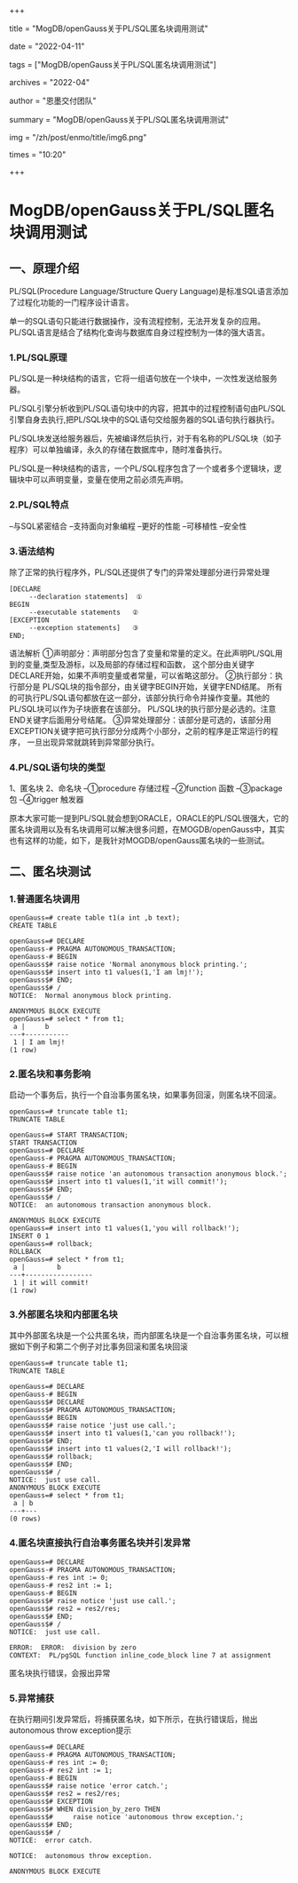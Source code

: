 +++

title = "MogDB/openGauss关于PL/SQL匿名块调用测试" 

date = "2022-04-11" 

tags = ["MogDB/openGauss关于PL/SQL匿名块调用测试"] 

archives = "2022-04" 

author = "恩墨交付团队" 

summary = "MogDB/openGauss关于PL/SQL匿名块调用测试"

img = "/zh/post/enmo/title/img6.png" 

times = "10:20"

+++

# MogDB/openGauss关于PL/SQL匿名块调用测试

## 一、原理介绍

PL/SQL(Procedure Language/Structure Query Language)是标准SQL语言添加了过程化功能的一门程序设计语言。

单一的SQL语句只能进行数据操作，没有流程控制，无法开发复杂的应用。PL/SQL语言是结合了结构化查询与数据库自身过程控制为一体的强大语言。

### 1.PL/SQL原理

PL/SQL是一种块结构的语言，它将一组语句放在一个块中，一次性发送给服务器。

PL/SQL引擎分析收到PL/SQL语句块中的内容，把其中的过程控制语句由PL/SQL引擎自身去执行,把PL/SQL块中的SQL语句交给服务器的SQL语句执行器执行。

PL/SQL块发送给服务器后，先被编译然后执行，对于有名称的PL/SQL块（如子程序）可以单独编译，永久的存储在数据库中，随时准备执行。

PL/SQL是一种块结构的语言，一个PL/SQL程序包含了一个或者多个逻辑块，逻辑块中可以声明变量，变量在使用之前必须先声明。

### 2.PL/SQL特点

–与SQL紧密结合
–支持面向对象编程
–更好的性能
–可移植性
–安全性

### 3.语法结构

除了正常的执行程序外，PL/SQL还提供了专门的异常处理部分进行异常处理

```plsql
[DECLARE
     --declaration statements]  ①
BEGIN
     --executable statements   ②
[EXCEPTION
     --exception statements]   ③
END;

```

语法解析
①声明部分：声明部分包含了变量和常量的定义。在此声明PL/SQL用到的变量,类型及游标，以及局部的存储过程和函数，
这个部分由关键字DECLARE开始，如果不声明变量或者常量，可以省略这部分。 
②执行部分：执行部分是 PL/SQL块的指令部分，由关键字BEGIN开始，关键字END结尾。
所有的可执行PL/SQL语句都放在这一部分，该部分执行命令并操作变量。其他的PL/SQL块可以作为子块嵌套在该部分。
PL/SQL块的执行部分是必选的。注意END关键字后面用分号结尾。 
③异常处理部分：该部分是可选的，该部分用EXCEPTION关键字把可执行部分分成两个小部分，之前的程序是正常运行的程序，
一旦出现异常就跳转到异常部分执行。

### 4.PL/SQL语句块的类型

1、匿名块
2、命名块
–①procedure 存储过程
–②function 函数
–③package 包
–④trigger 触发器

原本大家可能一提到PL/SQL就会想到ORACLE，ORACLE的PL/SQL很强大，它的匿名块调用以及有名块调用可以解决很多问题，在MOGDB/openGauss中，其实也有这样的功能，如下，是我针对MOGDB/openGauss匿名块的一些测试。

## 二、匿名块测试

### 1.普通匿名块调用

```plsql
openGauss=# create table t1(a int ,b text);
CREATE TABLE

openGauss=# DECLARE
openGauss-# PRAGMA AUTONOMOUS_TRANSACTION;
openGauss-# BEGIN
openGauss$# raise notice 'Normal anonymous block printing.';
openGauss$# insert into t1 values(1,'I am lmj!');
openGauss$# END;
openGauss$# /
NOTICE:  Normal anonymous block printing.

ANONYMOUS BLOCK EXECUTE
openGauss=# select * from t1;
 a |     b
---+-----------
 1 | I am lmj!
(1 row)

```

### 2.匿名块和事务影响

启动一个事务后，执行一个自治事务匿名块，如果事务回滚，则匿名块不回滚。

```plsql
openGauss=# truncate table t1;
TRUNCATE TABLE

openGauss=# START TRANSACTION;
START TRANSACTION
openGauss=# DECLARE
openGauss-# PRAGMA AUTONOMOUS_TRANSACTION;
openGauss-# BEGIN
openGauss$# raise notice 'an autonomous transaction anonymous block.';
openGauss$# insert into t1 values(1,'it will commit!');
openGauss$# END;
openGauss$# /
NOTICE:  an autonomous transaction anonymous block.

ANONYMOUS BLOCK EXECUTE
openGauss=# insert into t1 values(1,'you will rollback!');
INSERT 0 1
openGauss=# rollback;
ROLLBACK
openGauss=# select * from t1;
 a |        b
---+-----------------
 1 | it will commit!
(1 row)
```

### 3.外部匿名块和内部匿名块

其中外部匿名块是一个公共匿名块，而内部匿名块是一个自治事务匿名块，可以根据如下例子和第二个例子对比事务回滚和匿名块回滚

```plsql
openGauss=# truncate table t1;
TRUNCATE TABLE

openGauss=# DECLARE
openGauss-# BEGIN
openGauss$# DECLARE
openGauss$# PRAGMA AUTONOMOUS_TRANSACTION;
openGauss$# BEGIN
openGauss$# raise notice 'just use call.';
openGauss$# insert into t1 values(1,'can you rollback!');
openGauss$# END;
openGauss$# insert into t1 values(2,'I will rollback!');
openGauss$# rollback;
openGauss$# END;
openGauss$# /
NOTICE:  just use call.
ANONYMOUS BLOCK EXECUTE
openGauss=# select * from t1;
 a | b
---+---
(0 rows)
```

### 4.匿名块直接执行自治事务匿名块并引发异常

```plsql
openGauss=# DECLARE
openGauss-# PRAGMA AUTONOMOUS_TRANSACTION;
openGauss-# res int := 0;
openGauss-# res2 int := 1;
openGauss-# BEGIN
openGauss$# raise notice 'just use call.';
openGauss$# res2 = res2/res;
openGauss$# END;
openGauss$# /
NOTICE:  just use call.

ERROR:  ERROR:  division by zero
CONTEXT:  PL/pgSQL function inline_code_block line 7 at assignment
```

匿名块执行错误，会报出异常

### 5.异常捕获

在执行期间引发异常后，将捕获匿名块，如下所示，在执行错误后，抛出autonomous throw exception提示

```plsql
openGauss=# DECLARE
openGauss-# PRAGMA AUTONOMOUS_TRANSACTION;
openGauss-# res int := 0;
openGauss-# res2 int := 1;
openGauss-# BEGIN
openGauss$# raise notice 'error catch.';
openGauss$# res2 = res2/res;
openGauss$# EXCEPTION
openGauss$# WHEN division_by_zero THEN
openGauss$#     raise notice 'autonomous throw exception.';
openGauss$# END;
openGauss$# /
NOTICE:  error catch.

NOTICE:  autonomous throw exception.

ANONYMOUS BLOCK EXECUTE
```
